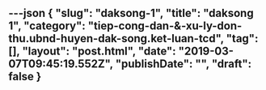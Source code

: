 ---json
{
    "slug": "daksong-1",
    "title": "daksong 1",
    "category": "tiep-cong-dan-&-xu-ly-don-thu.ubnd-huyen-dak-song.ket-luan-tcd",
    "tag": [],
    "layout": "post.html",
    "date": "2019-03-07T09:45:19.552Z",
    "publishDate": "",
    "draft": false
}
---
